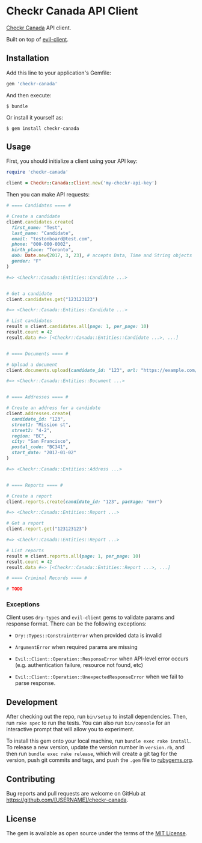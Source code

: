 # Checkr Canada API Client

[Checkr Canada](https://checkr-canada.api-docs.io/v1/overview) API client.

Built on top of [evil-client](https://github.com/evilmartians/evil-client).

## Installation

Add this line to your application's Gemfile:

```ruby
gem 'checkr-canada'
```

And then execute:

    $ bundle

Or install it yourself as:

    $ gem install checkr-canada

## Usage


First, you should initialize a client using your API key:

```ruby
require 'checkr-canada'

client = Checkr::Canada::Client.new('my-checkr-api-key')
```

Then you can make API requests:


```ruby
# ==== Candidates ==== #

# Create a candidate
client.candidates.create(
  first_name: "Test",
  last_name: "Candidate",
  email: "testonboard@test.com",
  phone: "000-000-0002",
  birth_place: "Toronto",
  dob: Date.new(2017, 3, 23), # accepts Data, Time and String objects
  gender: "F"
)

#=> <Checkr::Canada::Entities::Candidate ...>


# Get a candidate
client.candidates.get("123123123")

#=> <Checkr::Canada::Entities::Candidate ...>

# List candidates
result = client.candidates.all(page: 1, per_page: 10)
result.count = 42
result.data #=> [<Checkr::Canada::Entities::Candidate ...>, ...]


# ==== Documents ==== #

# Upload a document
client.documents.upload(candidate_id: "123", url: "https://example.com/image.png", type: "identification")

#=> <Checkr::Canada::Entities::Document ...>


# ==== Addresses ==== #

# Create an address for a candidate
client.addresses.create(
  candidate_id: "123",
  street1: "Mission st",
  street2: "4-2",
  region: "BC",
  city: "San Francisco",
  postal_code: "BC341",
  start_date: "2017-01-02"
)

#=> <Checkr::Canada::Entities::Address ...>


# ==== Reports ==== #

# Create a report
client.reports.create(candidate_id: "123", package: "mvr")

#=> <Checkr::Canada::Entities::Report ...>

# Get a report
client.report.get("123123123")

#=> <Checkr::Canada::Entities::Report ...>

# List reports
result = client.reports.all(page: 1, per_page: 10)
result.count = 42
result.data #=> [<Checkr::Canada::Entities::Report ...>, ...]

# ==== Criminal Records ==== #

# TODO
```

### Exceptions

Client uses `dry-types` and `evil-client` gems to validate params and response format. There can be the following exceptions:

- `Dry::Types::ConstraintError` when provided data is invalid

- `ArgumentError` when required params are missing

- `Evil::Client::Operation::ResponseError` when API-level error occurs (e.g. authentication failure, resource not found, etc)

- `Evil::Client::Operation::UnexpectedResponseError` when we fail to parse response.

## Development

After checking out the repo, run `bin/setup` to install dependencies. Then, run `rake spec` to run the tests. You can also run `bin/console` for an interactive prompt that will allow you to experiment.

To install this gem onto your local machine, run `bundle exec rake install`. To release a new version, update the version number in `version.rb`, and then run `bundle exec rake release`, which will create a git tag for the version, push git commits and tags, and push the `.gem` file to [rubygems.org](https://rubygems.org).

## Contributing

Bug reports and pull requests are welcome on GitHub at https://github.com/[USERNAME]/checkr-canada.


## License

The gem is available as open source under the terms of the [MIT License](http://opensource.org/licenses/MIT).

